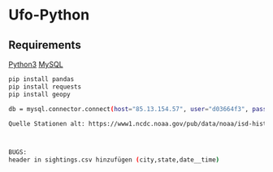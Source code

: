 # Ufo-Python
## Requirements
[Python3](https://www.python.org/downloads/)
[MySQL](https://dev.mysql.com/downloads/installer/)

```bash
pip install pandas
pip install requests
pip install geopy

db = mysql.connector.connect(host="85.13.154.57", user="d03664f3", passwd="BigDataUfoPW", db="d03664f3")

Quelle Stationen alt: https://www1.ncdc.noaa.gov/pub/data/noaa/isd-history.txt



BUGS:
header in sightings.csv hinzufügen (city,state,date__time)